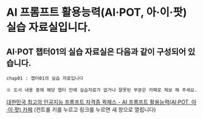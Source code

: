 # AI 프롬프트 활용능력(AI·POT, 아·이·팟) 실습 자료실입니다.
## AI·POT 챕터01의 실습 자료실은 다음과 같이 구성되어 있습니다.

```
chap01 : 챕터01의 실습 자료입니다

※ 도서 내용 중에 해당 챕터 안에 실습자료가 없거나 잘못된 부분은 카페로 제보 해 주세요.
```

<!--[대한민국 최고의 인공지능 프롬프트 자격증 퀵패스 - AI 프롬프트 활용능력(AI·POT, 아·이·팟) 카페](https://cafe.naver.com/quickpass){:target="_blank" rel="noopener"} -->
[대한민국 최고의 인공지능 프롬프트 자격증 퀵패스 - AI 프롬프트 활용능력(AI·POT, 아·이·팟) 카페](https://cafe.naver.com/quickpass)
(컨트롤 키를 누르고 링크를 누르면 새 창으로 열립니다)

